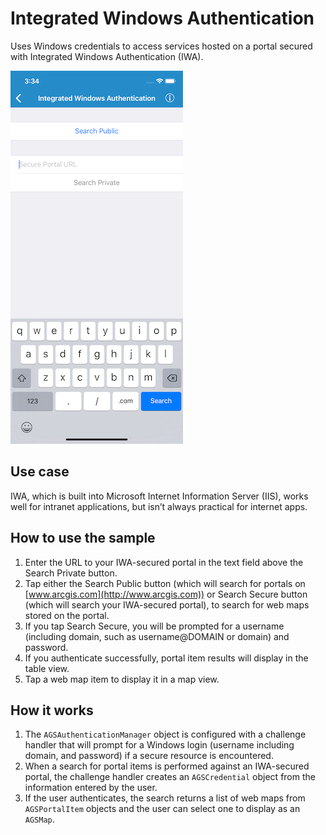 # Integrated Windows Authentication

Uses Windows credentials to access services hosted on a portal secured
with Integrated Windows Authentication (IWA).

![Screenshot of Integrated Windows Authentication sample](image1.png)

## Use case

IWA, which is built into Microsoft Internet Information Server (IIS),
works well for intranet applications, but isn’t always practical for
internet apps.

## How to use the sample

1.  Enter the URL to your IWA-secured portal in the text field above the
    Search Private button.
2.  Tap either the Search Public button (which will search for portals
    on [www.arcgis.com](http://www.arcgis.com)) or Search Secure button
    (which will search your IWA-secured portal), to search for web maps
    stored on the portal.
3.  If you tap Search Secure, you will be prompted for a username
    (including domain, such as username@DOMAIN or domain) and password.
4.  If you authenticate successfully, portal item results will display
    in the table view.
5.  Tap a web map item to display it in a map view.

## How it works

1.  The `AGSAuthenticationManager` object is configured with a challenge
    handler that will prompt for a Windows login (username including
    domain, and password) if a secure resource is encountered.
2.  When a search for portal items is performed against an IWA-secured
    portal, the challenge handler creates an `AGSCredential` object from
    the information entered by the user.
3.  If the user authenticates, the search returns a list of web maps
    from `AGSPortalItem` objects and the user can select one to display
    as an `AGSMap`.
